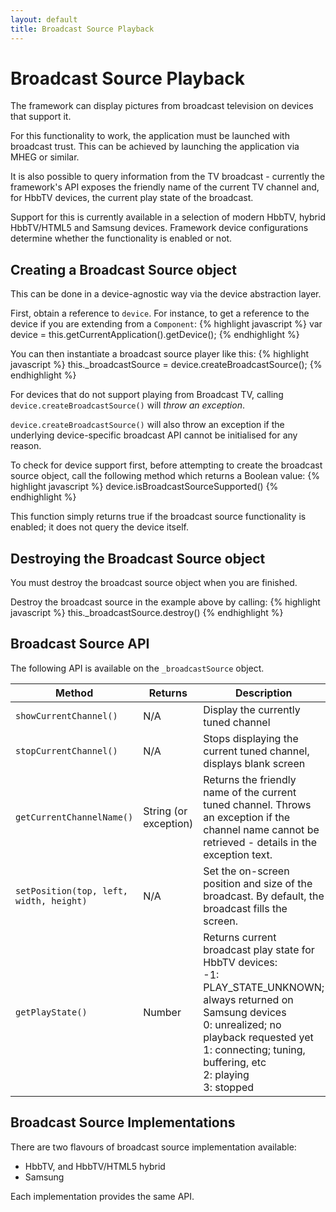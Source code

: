 ```yaml
---
layout: default
title: Broadcast Source Playback
---
```


# Broadcast Source Playback

<p class="lead">The framework can display pictures from broadcast television on devices that support it.</p>

For this functionality to work, the application must be launched with broadcast trust. This can be achieved by launching the application via MHEG or similar.

It is also possible to query information from the TV broadcast - currently the framework's API exposes the friendly name of the current TV channel and, for HbbTV devices, the current play state of the broadcast.

Support for this is currently available in a selection of modern HbbTV, hybrid HbbTV/HTML5 and Samsung devices. Framework device configurations determine whether the functionality is enabled or not.

## Creating a Broadcast Source object

This can be done in a device-agnostic way via the device abstraction layer.

First, obtain a reference to `device`. For instance, to get a reference to the device if you are extending from a `Component`:
{% highlight javascript %}
var device = this.getCurrentApplication().getDevice();
{% endhighlight %}

You can then instantiate a broadcast source player like this:
{% highlight javascript %}
this._broadcastSource = device.createBroadcastSource();
{% endhighlight %}

For devices that do not support playing from Broadcast TV, calling `device.createBroadcastSource()` will *throw an exception*.

`device.createBroadcastSource()` will also throw an exception if the underlying device-specific broadcast API cannot be initialised for any reason.

To check for device support first, before attempting to create the broadcast source object, call the following method which returns a Boolean value:
{% highlight javascript %}
device.isBroadcastSourceSupported()
{% endhighlight %}

This function simply returns true if the broadcast source functionality is enabled; it does not query the device itself.

## Destroying the Broadcast Source object

You must destroy the broadcast source object when you are finished.

Destroy the broadcast source in the example above by calling:
{% highlight javascript %}
this._broadcastSource.destroy()
{% endhighlight %}

## Broadcast Source API

The following API is available on the `_broadcastSource` object.

| Method | Returns | Description |
| ------ | ------- | ----------- |
| `showCurrentChannel()` |N/A | Display the currently tuned channel |
| `stopCurrentChannel()` | N/A | Stops displaying the current tuned channel, displays blank screen |
| `getCurrentChannelName()` | String (or exception) | Returns the friendly name of the current tuned channel. Throws an exception if the channel name cannot be retrieved - details in the exception text. |
| `setPosition(top, left, width, height)` | N/A | Set the on-screen position and size of the broadcast. By default, the broadcast fills the screen. |
| `getPlayState()` | Number | Returns current broadcast play state for HbbTV devices:<br/>-1: PLAY_STATE_UNKNOWN; always returned on Samsung devices<br/>0: unrealized; no playback requested yet<br/>1: connecting; tuning, buffering, etc<br/>2: playing<br/>3: stopped |

## Broadcast Source Implementations

There are two flavours of broadcast source implementation available:

* HbbTV, and HbbTV/HTML5 hybrid
* Samsung

Each implementation provides the same API.